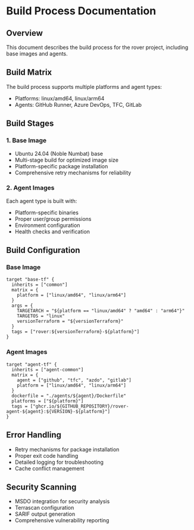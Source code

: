 # Build Process Documentation

## Overview
This document describes the build process for the rover project, including base images and agents.

## Build Matrix
The build process supports multiple platforms and agent types:
- Platforms: linux/amd64, linux/arm64
- Agents: GitHub Runner, Azure DevOps, TFC, GitLab

## Build Stages

### 1. Base Image
- Ubuntu 24.04 (Noble Numbat) base
- Multi-stage build for optimized image size
- Platform-specific package installation
- Comprehensive retry mechanisms for reliability

### 2. Agent Images
Each agent type is built with:
- Platform-specific binaries
- Proper user/group permissions
- Environment configuration
- Health checks and verification

## Build Configuration

### Base Image
```hcl
target "base-tf" {
  inherits = ["common"]
  matrix = {
    platform = ["linux/amd64", "linux/arm64"]
  }
  args = {
    TARGETARCH = "${platform == "linux/amd64" ? "amd64" : "arm64"}"
    TARGETOS = "linux"
    versionTerraform = "${versionTerraform}"
  }
  tags = ["rover:${versionTerraform}-${platform}"]
}
```

### Agent Images
```hcl
target "agent-tf" {
  inherits = ["agent-common"]
  matrix = {
    agent = ["github", "tfc", "azdo", "gitlab"]
    platform = ["linux/amd64", "linux/arm64"]
  }
  dockerfile = "./agents/${agent}/Dockerfile"
  platforms = ["${platform}"]
  tags = ["ghcr.io/${GITHUB_REPOSITORY}/rover-agent-${agent}:${VERSION}-${platform}"]
}
```

## Error Handling
- Retry mechanisms for package installation
- Proper exit code handling
- Detailed logging for troubleshooting
- Cache conflict management

## Security Scanning
- MSDO integration for security analysis
- Terrascan configuration
- SARIF output generation
- Comprehensive vulnerability reporting
